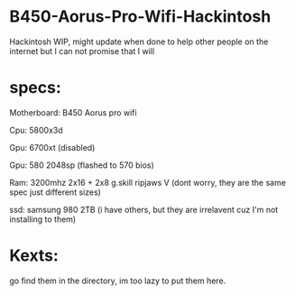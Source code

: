 # B450-Aorus-Pro-Wifi-Hackintosh
Hackintosh WIP, might update when done to help other people on the internet but I can not promise that I will
# specs:
Motherboard: B450 Aorus pro wifi

Cpu: 5800x3d

Gpu: 6700xt (disabled)

Gpu: 580 2048sp (flashed to 570 bios)

Ram: 3200mhz 2x16 + 2x8 g.skill ripjaws V (dont worry, they are the same spec just different sizes)

ssd: samsung 980 2TB (i have others, but they are irrelavent cuz I'm not installing to them)

# Kexts:
go find them in the directory, im too lazy to put them here.

